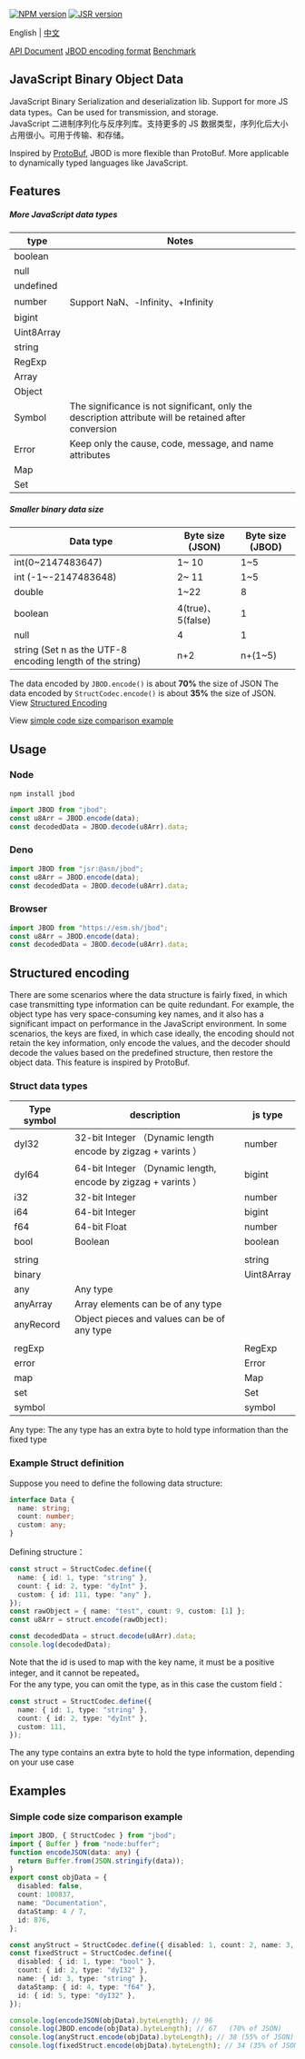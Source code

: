 [![NPM version][npm]][npm-url]
[![JSR version][jsr]][jsr-url]

[npm]: https://img.shields.io/npm/v/jbod.svg
[npm-url]: https://npmjs.com/package/jbod
[jsr]: https://jsr.io/badges/@asn/jbod
[jsr-url]: https://jsr.io/@asn/jbod
[root]: https://github.com/mian/blob

English | [中文](./README.ZH.md)

[API Document](https://jsr.io/@asn/jbod/doc)
[JBOD encoding format](https://github.com/asnowc/jbod/blob/main/docs/jbod.md)
[Benchmark](https://github.com/asnowc/jbod/blob/main//docs/benchmark.md)

## JavaScript Binary Object Data

JavaScript Binary Serialization and deserialization lib. Support for more JS data types。Can be used for transmission, and storage. \
JavaScript 二进制序列化与反序列库。支持更多的 JS 数据类型，序列化后大小占用很小。可用于传输、和存储。

Inspired by [ProtoBuf](https://protobuf.dev/), JBOD is more flexible than ProtoBuf. More applicable to dynamically typed languages like JavaScript.

## Features

##### More JavaScript data types

| type       | Notes                                                                                                 |
| ---------- | ----------------------------------------------------------------------------------------------------- |
| boolean    |                                                                                                       |
| null       |                                                                                                       |
| undefined  |                                                                                                       |
| number     | Support NaN、-Infinity、+Infinity                                                                     |
| bigint     |                                                                                                       |
| Uint8Array |                                                                                                       |
| string     |                                                                                                       |
| RegExp     |                                                                                                       |
| Array      |                                                                                                       |
| Object     |                                                                                                       |
| Symbol     | The significance is not significant, only the description attribute will be retained after conversion |
| Error      | Keep only the cause, code, message, and name attributes                                               |
| Map        |                                                                                                       |
| Set        |                                                                                                       |

##### Smaller binary data size

| Data type                                                 | Byte size (JSON)  | Byte size (JBOD) |
| --------------------------------------------------------- | ----------------- | ---------------- |
| int(0~2147483647)                                         | 1~ 10             | 1~5              |
| int (-1~-2147483648)                                      | 2~ 11             | 1~5              |
| double                                                    | 1~22              | 8                |
| boolean                                                   | 4(true)、5(false) | 1                |
| null                                                      | 4                 | 1                |
| string (Set n as the UTF-8 encoding length of the string) | n+2               | n+(1~5)          |

The data encoded by `JBOD.encode()` is about **70%** the size of JSON
The data encoded by `StructCodec.encode()` is about **35%** the size of JSON. View [Structured Encoding](#structured-encoding)

View [simple code size comparison example](#simple-code-size-comparison-example)

## Usage

### Node

`npm install jbod`

```ts
import JBOD from "jbod";
const u8Arr = JBOD.encode(data);
const decodedData = JBOD.decode(u8Arr).data;
```

### Deno

```ts
import JBOD from "jsr:@asn/jbod";
const u8Arr = JBOD.encode(data);
const decodedData = JBOD.decode(u8Arr).data;
```

### Browser

```ts
import JBOD from "https://esm.sh/jbod";
const u8Arr = JBOD.encode(data);
const decodedData = JBOD.decode(u8Arr).data;
```

## Structured encoding

There are some scenarios where the data structure is fairly fixed, in which case transmitting type information can be quite redundant. For example, the object type has very space-consuming key names, and it also has a significant impact on performance in the JavaScript environment. In some scenarios, the keys are fixed, in which case ideally, the encoding should not retain the key information, only encode the values, and the decoder should decode the values based on the predefined structure, then restore the object data. This feature is inspired by ProtoBuf.

### Struct data types

| Type symbol | description                                                    | js type    |
| ----------- | -------------------------------------------------------------- | ---------- |
| dyI32       | 32-bit Integer （Dynamic length encode by zigzag + varints ）  | number     |
| dyI64       | 64-bit Integer （Dynamic length, encode by zigzag + varints ） | bigint     |
| i32         | 32-bit Integer                                                 | number     |
| i64         | 64-bit Integer                                                 | bigint     |
| f64         | 64-bit Float                                                   | number     |
| bool        | Boolean                                                        | boolean    |
|             |                                                                |            |
| string      |                                                                | string     |
| binary      |                                                                | Uint8Array |
| any         | Any type                                                       |            |
| anyArray    | Array elements can be of any type                              |            |
| anyRecord   | Object pieces and values can be of any type                    |            |
|             |                                                                |            |
| regExp      |                                                                | RegExp     |
| error       |                                                                | Error      |
| map         |                                                                | Map        |
| set         |                                                                | Set        |
| symbol      |                                                                | symbol     |

Any type: The any type has an extra byte to hold type information than the fixed type

### Example Struct definition

Suppose you need to define the following data structure:

```ts
interface Data {
  name: string;
  count: number;
  custom: any;
}
```

Defining structure：

```ts
const struct = StructCodec.define({
  name: { id: 1, type: "string" },
  count: { id: 2, type: "dyInt" },
  custom: { id: 111, type: "any" },
});
const rawObject = { name: "test", count: 9, custom: [1] };
const u8Arr = struct.encode(rawObject);

const decodedData = struct.decode(u8Arr).data;
console.log(decodedData);
```

Note that the id is used to map with the key name, it must be a positive integer, and it cannot be repeated。\
For the any type, you can omit the type, as in this case the custom field：

```ts
const struct = StructCodec.define({
  name: { id: 1, type: "string" },
  count: { id: 2, type: "dyInt" },
  custom: 111,
});
```

The any type contains an extra byte to hold the type information, depending on your use case

## Examples

### Simple code size comparison example

```ts
import JBOD, { StructCodec } from "jbod";
import { Buffer } from "node:buffer";
function encodeJSON(data: any) {
  return Buffer.from(JSON.stringify(data));
}
export const objData = {
  disabled: false,
  count: 100837,
  name: "Documentation",
  dataStamp: 4 / 7,
  id: 876,
};

const anyStruct = StructCodec.define({ disabled: 1, count: 2, name: 3, dataStamp: 4, id: 5 });
const fixedStruct = StructCodec.define({
  disabled: { id: 1, type: "bool" },
  count: { id: 2, type: "dyI32" },
  name: { id: 3, type: "string" },
  dataStamp: { id: 4, type: "f64" },
  id: { id: 5, type: "dyI32" },
});

console.log(encodeJSON(objData).byteLength); // 96
console.log(JBOD.encode(objData).byteLength); // 67   (70% of JSON)
console.log(anyStruct.encode(objData).byteLength); // 38 (55% of JSON)
console.log(fixedStruct.encode(objData).byteLength); // 34 (35% of JSON)
```
